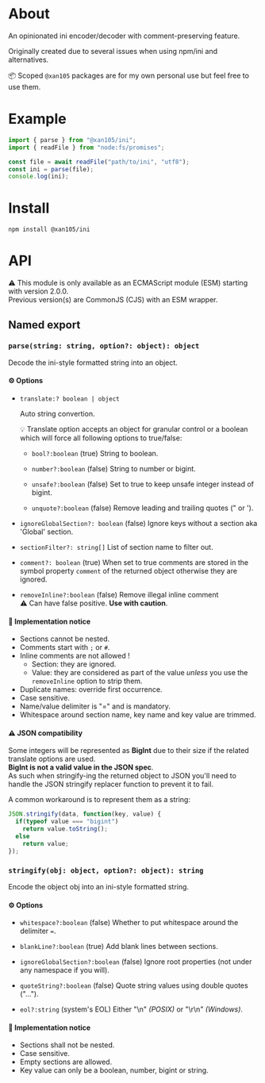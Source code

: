 About
=====

An opinionated ini encoder/decoder with comment-preserving feature.

Originally created due to several issues when using npm/ini and alternatives.

📦 Scoped `@xan105` packages are for my own personal use but feel free to use them.

Example
=======

```js
import { parse } from "@xan105/ini";
import { readFile } from "node:fs/promises";

const file = await readFile("path/to/ini", "utf8");
const ini = parse(file);
console.log(ini);
```

Install
=======

```
npm install @xan105/ini
```

API
===

⚠️ This module is only available as an ECMAScript module (ESM) starting with version 2.0.0.<br />
Previous version(s) are CommonJS (CJS) with an ESM wrapper.

## Named export

### `parse(string: string, option?: object): object`

Decode the ini-style formatted string into an object.

#### ⚙️ Options

- `translate:? boolean | object`

  Auto string convertion.
  
  💡 Translate option accepts an object for granular control or a boolean which will force all following options to true/false:
  
  + `bool?:boolean` (true)
    String to boolean.
    
  + `number?:boolean` (false)
    String to number or bigint.
    
  + `unsafe?:boolean` (false)
    Set to true to keep unsafe integer instead of bigint.
    
  + `unquote?:boolean` (false)
    Remove leading and trailing quotes (" or ').

- `ignoreGlobalSection?: boolean` (false)
  Ignore keys without a section aka 'Global' section.
  
- `sectionFilter?: string[]`
  List of section name to filter out.
  
- `comment?: boolean` (true)
  When set to true comments are stored in the symbol property `comment` of the returned object otherwise they are ignored.
  
- `removeInline?:boolean` (false)
  Remove illegal inline comment<br/>
  ⚠️ Can have false positive. **Use with caution**.

#### 📝 Implementation notice

- Sections cannot be nested.
- Comments start with `;` or `#`.
- Inline comments are not allowed !
  + Section: they are ignored.
  + Value: they are considered as part of the value _unless_ you use the `removeInline` option to strip them.
- Duplicate names: override first occurrence.
- Case sensitive.
- Name/value delimiter is "=" and is mandatory.
- Whitespace around section name, key name and key value are trimmed.

#### ⚠️ JSON compatibility

Some integers will be represented as **BigInt** due to their size if the related translate options are used.<br/>
**BigInt is not a valid value in the JSON spec**.<br/>
As such when stringify-ing the returned object to JSON you'll need to handle the JSON stringify replacer function to prevent it to fail.

A common workaround is to represent them as a string:

```js
JSON.stringify(data, function(key, value) {
  if(typeof value === "bigint")
    return value.toString();
  else
    return value;
});
```

### `stringify(obj: object, option?: object): string`

Encode the object obj into an ini-style formatted string.

#### ⚙️ Options

- `whitespace?:boolean` (false)
  Whether to put whitespace around the delimiter `=`.
  
- `blankLine?:boolean` (true)
  Add blank lines between sections.

- `ignoreGlobalSection?:boolean` (false)
  Ignore root properties (not under any namespace if you will).
  
- `quoteString?:boolean` (false)
  Quote string values using double quotes ("...").
  
- `eol?:string` (system's EOL)
  Either "\n" _(POSIX)_ or "\r\n" _(Windows)_.

#### 📝 Implementation notice

- Sections shall not be nested.
- Case sensitive.
- Empty sections are allowed.
- Key value can only be a boolean, number, bigint or string.
